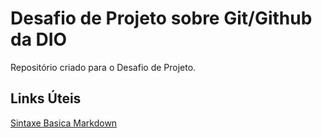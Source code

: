 # Desafio de Projeto sobre Git/Github da DIO 
Repositório criado para o Desafio de Projeto.

## Links Úteis
[Sintaxe Basica Markdown](https:www.markdownguide.org/basic-syntax/)
